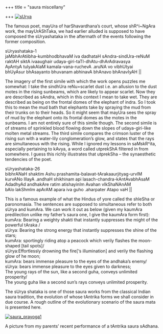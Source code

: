 +++
title = "saura miscellany"

+++
[![sUrya](https://i1.wp.com/farm4.static.flickr.com/3261/3255320824_c82933675c_b.jpg)](http://www.flickr.com/photos/24766652@N05/3255320824/ "sUrya by somasushma, on Flickr")

The famous poet, mayUra of harShavardhana’s court, whose shR^i\~NgAra
work, the mayUrAShTaka, we had earlier alluded is supposed to have
composed the sUryashataka in the aftermath of the events following the
former composition.

sUryashataka-1  
jaMbhArAtiibha-kumbhodbhavaM iva dadhataH sAndra-sindUra-reNuM  
raktAH siktA ivaaughair udaya-giri-taTI-dhAtu-dhArAdravasya  
AyAntyA tulyakAlaM kamala-vana-ruchevA .aruNA vo vibhUtyai  
bhUyAsur bhAsayanto bhuvanam abhinavA bhAnavo bhAnavIyAH ||

The imagery of the first simile with which the work opens puzzles me
somewhat: I take the sindhUra reNu=scarlet dust i.e. an allusion to the
dust motes in the rising sunbeams, which are likely to appear scarlet.
Now they are described as sAndra, which in this context I mean to take
wet. They are described as being on the frontal domes of the elephant of
indra. So I took this to mean the mud bath that elephants take by
spraying the mud from their trunks on to their heads. So it might seem
that mayUra sees the spray of mud by the elephant onto its frontal domes
as the motes in the sunbeams. I am not entirely sure of this simile
though. The second simile is of streams of sprinkled blood flowing down
the slopes of udaya-giri-like molten metal streams. The third simile
compares the crimson luster of the rising sun with a water-lily
conglomeration’s glow, and states that the rays are simultaneous with
the rising. While I ignored my lessons in saMskR^ita, especially
pertaining to kAvya, a word called utprekShA filtered in from somewhere.
I guess this richly illustrates that utprekSha – the synaesthetic
tendencies of the poet.

sUryashataka-26  
bibhrANaH shaktim Ashu prashamita-balavat-tArakaaurjityag-urvIM  
kurvANo lIlayA .andhaH shikhinam api lasach-chandra-kAntAvabhAsaM  
AdadhyAd andhakAre ratim atishayinIm Avahan vIkShaNAnAM  
bAlo lakShmIm apArAM apara iva guho .aharpater Atapo vaH ||

This is a famous example of what the Hindus of yore called the shleSha
or paronomasia. The sentences are supposed to simultaneous refer to both
sUrya and kumAra. We can work it out as below (given my kaumAra
predilection unlike my father’s saura one, I give the kaumAra form
first):  
kumAra: Bearing a weighty shakti that instantly suppresses the might of
the powerful tAraka /  
sUrya: Bearing the strong energy that instantly suppresses the shine of
the stars;  
kumAra: sportingly riding atop a peacock which verily flashes the
moon-shaped \[tail spots\]/  
sUrya:Effortlessly drowning the fire\[‘s illumination\] and verily the
flashing glow of he moon;  
kumAra: bears immense pleasure to the eyes of the andhaka’s enemy/  
sUrya: bears immense pleasure to the eyes given to darkness;  
The young rays of the sun, like a second guha, conveys unlimited
prosperity/  
The young guha like a second sun’s rays conveys unlimited prosperity.

The sUrya shataka is one of those saura works from the classical Indian
saura tradition, the evolution of whose tAntrika forms we shall consider
in due course. A rough outline of the evolutionary scenario of the saura
mata is presented here.

  

[![saura\_prayoga1](https://i0.wp.com/farm4.static.flickr.com/3483/3249531830_5ff2d67da8.jpg)](http://www.flickr.com/photos/24766652@N05/3249531830/ "saura_prayoga1 by somasushma, on Flickr")

A picture from my parents’ recent performance of a tAntrika saura
sAdhana.
